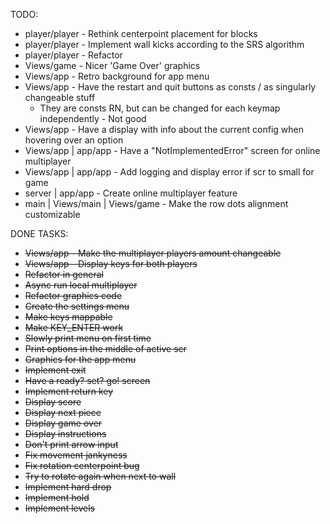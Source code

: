 TODO:
* player/player - Rethink centerpoint placement for blocks
* player/player - Implement wall kicks according to the SRS algorithm
* player/player - Refactor
* Views/game - Nicer 'Game Over' graphics
* Views/app - Retro background for app menu
* Views/app - Have the restart and quit buttons as consts / as singularly changeable stuff
  * They are consts RN, but can be changed for each keymap independently - Not good
* Views/app - Have a display with info about the current config when hovering over an option
* Views/app | app/app - Have a "NotImplementedError" screen for online multiplayer
* Views/app | app/app - Add logging and display error if scr to small for game
* server | app/app - Create online multiplayer feature
* main | Views/main | Views/game - Make the row dots alignment customizable

DONE TASKS:
* ~~Views/app - Make the multiplayer players amount changeable~~
* ~~Views/app - Display keys for both players~~
* ~~Refactor in general~~
* ~~Async run local multiplayer~~
* ~~Refactor graphics code~~
* ~~Create the settings menu~~
* ~~Make keys mappable~~
* ~~Make KEY_ENTER work~~
* ~~Slowly print menu on first time~~
* ~~Print options in the middle of active scr~~
* ~~Graphics for the app menu~~
* ~~Implement exit~~
* ~~Have a ready? set? go! screen~~
* ~~Implement return key~~
* ~~Display score~~
* ~~Display next piece~~
* ~~Display game over~~
* ~~Display instructions~~
* ~~Don't print arrow input~~
* ~~Fix movement jankyness~~
* ~~Fix rotation centerpoint bug~~
* ~~Try to rotate again when next to wall~~
* ~~Implement hard drop~~
* ~~Implement hold~~
* ~~Implement levels~~
